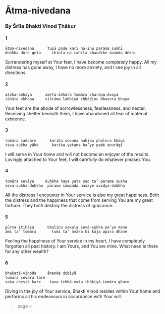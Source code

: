 # Ātma-nivedana

### By Śrīla Bhakti Vinod Ṭhākur

#### 1

    ātma-nivedana      tuyā pade kari ha-inu parama sukhī
    duḥkha dūre gela     chintā nā rahila chaudike ānanda dekhi

Surrendering myself at Your feet, I have become completely happy. All my distress has gone away, I have no more anxiety, and I see joy in all directions.

#### 2

    aśoka-abhaya      amṛta-ādhāra tomāra charaṇa-dvaya
    tāhāte ekhana     viśrāma labhiyā chhāḍinu bhavera bhaya

Your feet are the abode of sorrowlessness, fearlessness, and nectar. Receiving shelter beneath them, I have abandoned all fear of material existence.

#### 3

    tomāra saṁsāre      kariba sevana nahiba phalera bhāgī
    tava sukha yāhe      kariba yatana ha’ye pade anurāgī

I will serve in Your home and will not become an enjoyer of the results. Lovingly attached to Your feet, I will carefully do whatever pleases You.

#### 4

    tomāra sevāya     duḥkha haya yata seo ta’ parama sukha
    sevā-sukha-duḥkha  parama sampada nāśaye avidyā-duḥkha

All the distress I encounter in Your service is also my great happiness. Both the distress and the happiness that come from serving You are my great fortune. They both destroy the distress of ignorance.

#### 5

    pūrva itihāsa      bhulinu sakala sevā-sukha pe’ye mane
    āmi ta’ tomāra       tumi ta’ āmāra ki kāja apara dhane

Feeling the happiness of Your service in my heart, I have completely forgotten all past history. I am Yours, and You are mine. What need is there for any other wealth?

#### 6

    bhakati-vinoda     ānande ḍubiyā
    tomāra sevāra tare
    saba cheṣṭā kare    tava ichhā-mata thākiyā tomāra ghare

Diving in the joy of Your service, Bhakti Vinod resides within Your home and performs all his endeavours in accordance with Your will.


> page = 
